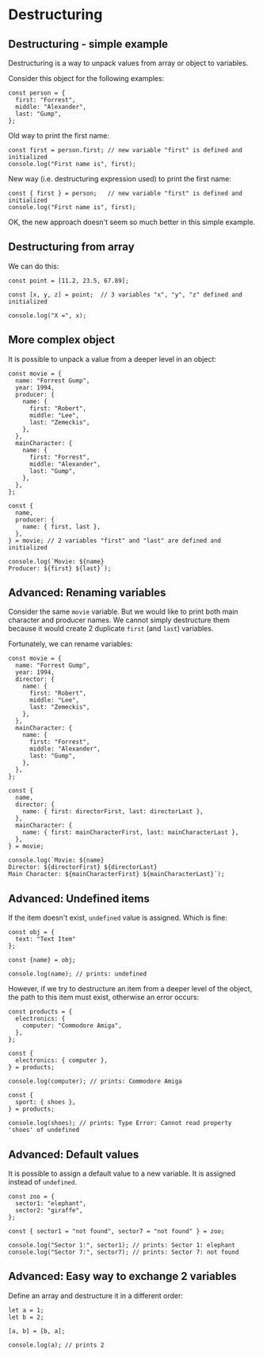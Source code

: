 # Destructuring

## Destructuring - simple example

Destructuring is a way to unpack values from array or object to variables.

Consider this object for the following examples:

```
const person = {
  first: "Forrest",
  middle: "Alexander",
  last: "Gump",
};
```

Old way to print the first name:
```
const first = person.first; // new variable "first" is defined and initialized
console.log("First name is", first);
```

New way (i.e. destructuring expression used) to print the first name:
```
const { first } = person;   // new variable "first" is defined and initialized
console.log("First name is", first);
```

OK, the new approach doesn't seem so much better in this simple example.



## Destructuring from array

We can do this:

```
const point = [11.2, 23.5, 67.89];

const [x, y, z] = point;  // 3 variables "x", "y", "z" defined and initialized

console.log("X =", x);
```


## More complex object

It is possible to unpack a value from a deeper level in an object:

```
const movie = {
  name: "Forrest Gump",
  year: 1994,
  producer: {
    name: {
      first: "Robert",
      middle: "Lee",
      last: "Zemeckis",
    },
  },
  mainCharacter: {
    name: {
      first: "Forrest",
      middle: "Alexander",
      last: "Gump",
    },
  },
};

const {
  name,
  producer: {
    name: { first, last },
  },
} = movie; // 2 variables "first" and "last" are defined and initialized

console.log(`Movie: ${name}
Producer: ${first} ${last}`);
```


## Advanced: Renaming variables

Consider the same `movie` variable. But we would like to print both main character and producer names.
We cannot simply destructure them because it would create 2 duplicate `first` (and `last`) variables.

Fortunately, we can rename variables:

```
const movie = {
  name: "Forrest Gump",
  year: 1994,
  director: {
    name: {
      first: "Robert",
      middle: "Lee",
      last: "Zemeckis",
    },
  },
  mainCharacter: {
    name: {
      first: "Forrest",
      middle: "Alexander",
      last: "Gump",
    },
  },
};

const {
  name,
  director: {
    name: { first: directorFirst, last: directorLast },
  },
  mainCharacter: {
    name: { first: mainCharacterFirst, last: mainCharacterLast },
  },
} = movie;

console.log(`Movie: ${name}
Director: ${directorFirst} ${directorLast}
Main Character: ${mainCharacterFirst} ${mainCharacterLast}`);
```


## Advanced: Undefined items

If the item doesn't exist, `undefined` value is assigned. Which is fine:

```
const obj = {
  text: "Text Item"
};

const {name} = obj;

console.log(name); // prints: undefined
```

However, if we try to destructure an item from a deeper level of the object, the path to this item must exist, otherwise an error occurs:

```
const products = {
  electronics: {
    computer: "Commodore Amiga",
  },
};

const {
  electronics: { computer },
} = products;

console.log(computer); // prints: Commodore Amiga

const {
  sport: { shoes },
} = products;

console.log(shoes); // prints: Type Error: Cannot read property 'shoes' of undefined
```


## Advanced: Default values

It is possible to assign a default value to a new variable. It is assigned instead of `undefined`.

```
const zoo = {
  sector1: "elephant",
  sector2: "giraffe",
};

const { sector1 = "not found", sector7 = "not found" } = zoo;

console.log("Sector 1:", sector1); // prints: Sector 1: elephant
console.log("Sector 7:", sector7); // prints: Sector 7: not found
```


## Advanced: Easy way to exchange 2 variables

Define an array and destructure it in a different order:

```
let a = 1;
let b = 2;

[a, b] = [b, a];

console.log(a); // prints 2
```
